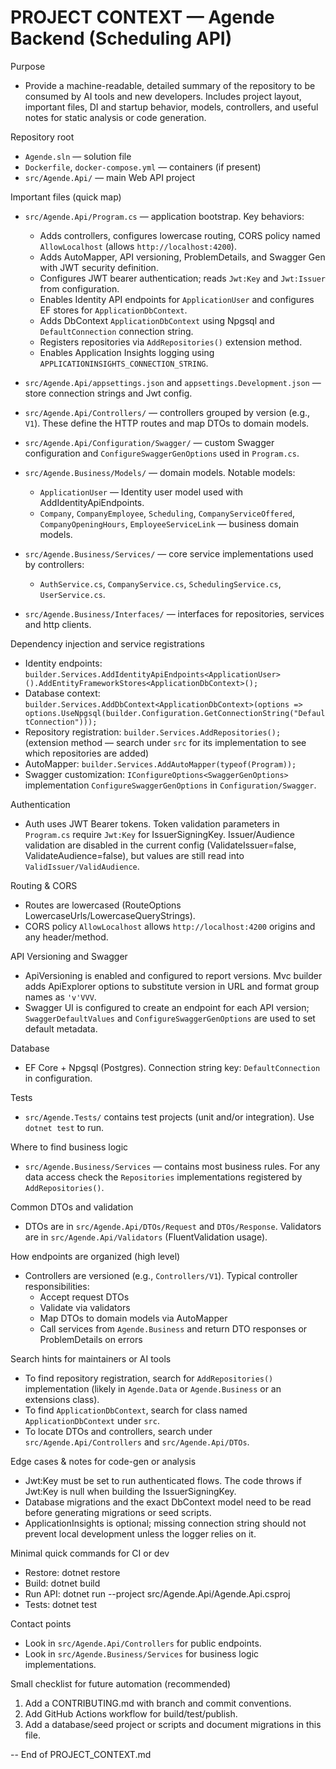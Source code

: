 # PROJECT CONTEXT — Agende Backend (Scheduling API)

Purpose
- Provide a machine-readable, detailed summary of the repository to be consumed by AI tools and new developers. Includes project layout, important files, DI and startup behavior, models, controllers, and useful notes for static analysis or code generation.

Repository root
- `Agende.sln` — solution file
- `Dockerfile`, `docker-compose.yml` — containers (if present)
- `src/Agende.Api/` — main Web API project

Important files (quick map)
- `src/Agende.Api/Program.cs` — application bootstrap. Key behaviors:
  - Adds controllers, configures lowercase routing, CORS policy named `AllowLocalhost` (allows `http://localhost:4200`).
  - Adds AutoMapper, API versioning, ProblemDetails, and Swagger Gen with JWT security definition.
  - Configures JWT bearer authentication; reads `Jwt:Key` and `Jwt:Issuer` from configuration.
  - Enables Identity API endpoints for `ApplicationUser` and configures EF stores for `ApplicationDbContext`.
  - Adds DbContext `ApplicationDbContext` using Npgsql and `DefaultConnection` connection string.
  - Registers repositories via `AddRepositories()` extension method.
  - Enables Application Insights logging using `APPLICATIONINSIGHTS_CONNECTION_STRING`.

- `src/Agende.Api/appsettings.json` and `appsettings.Development.json` — store connection strings and Jwt config.

- `src/Agende.Api/Controllers/` — controllers grouped by version (e.g., `V1`). These define the HTTP routes and map DTOs to domain models.

- `src/Agende.Api/Configuration/Swagger/` — custom Swagger configuration and `ConfigureSwaggerGenOptions` used in `Program.cs`.

- `src/Agende.Business/Models/` — domain models. Notable models:
  - `ApplicationUser` — Identity user model used with AddIdentityApiEndpoints.
  - `Company`, `CompanyEmployee`, `Scheduling`, `CompanyServiceOffered`, `CompanyOpeningHours`, `EmployeeServiceLink` — business domain models.

- `src/Agende.Business/Services/` — core service implementations used by controllers:
  - `AuthService.cs`, `CompanyService.cs`, `SchedulingService.cs`, `UserService.cs`.

- `src/Agende.Business/Interfaces/` — interfaces for repositories, services and http clients.

Dependency injection and service registrations
- Identity endpoints: `builder.Services.AddIdentityApiEndpoints<ApplicationUser>().AddEntityFrameworkStores<ApplicationDbContext>();`
- Database context: `builder.Services.AddDbContext<ApplicationDbContext>(options => options.UseNpgsql(builder.Configuration.GetConnectionString("DefaultConnection")));`
- Repository registration: `builder.Services.AddRepositories();` (extension method — search under `src` for its implementation to see which repositories are added)
- AutoMapper: `builder.Services.AddAutoMapper(typeof(Program));`
- Swagger customization: `IConfigureOptions<SwaggerGenOptions>` implementation `ConfigureSwaggerGenOptions` in `Configuration/Swagger`.

Authentication
- Auth uses JWT Bearer tokens. Token validation parameters in `Program.cs` require `Jwt:Key` for IssuerSigningKey. Issuer/Audience validation are disabled in the current config (ValidateIssuer=false, ValidateAudience=false), but values are still read into `ValidIssuer/ValidAudience`.

Routing & CORS
- Routes are lowercased (RouteOptions LowercaseUrls/LowercaseQueryStrings).
- CORS policy `AllowLocalhost` allows `http://localhost:4200` origins and any header/method.

API Versioning and Swagger
- ApiVersioning is enabled and configured to report versions. Mvc builder adds ApiExplorer options to substitute version in URL and format group names as `'v'VVV`.
- Swagger UI is configured to create an endpoint for each API version; `SwaggerDefaultValues` and `ConfigureSwaggerGenOptions` are used to set default metadata.

Database
- EF Core + Npgsql (Postgres). Connection string key: `DefaultConnection` in configuration.

Tests
- `src/Agende.Tests/` contains test projects (unit and/or integration). Use `dotnet test` to run.

Where to find business logic
- `src/Agende.Business/Services` — contains most business rules. For any data access check the `Repositories` implementations registered by `AddRepositories()`.

Common DTOs and validation
- DTOs are in `src/Agende.Api/DTOs/Request` and `DTOs/Response`. Validators are in `src/Agende.Api/Validators` (FluentValidation usage).

How endpoints are organized (high level)
- Controllers are versioned (e.g., `Controllers/V1`). Typical controller responsibilities:
  - Accept request DTOs
  - Validate via validators
  - Map DTOs to domain models via AutoMapper
  - Call services from `Agende.Business` and return DTO responses or ProblemDetails on errors

Search hints for maintainers or AI tools
- To find repository registration, search for `AddRepositories()` implementation (likely in `Agende.Data` or `Agende.Business` or an extensions class).
- To find `ApplicationDbContext`, search for class named `ApplicationDbContext` under `src`.
- To locate DTOs and controllers, search under `src/Agende.Api/Controllers` and `src/Agende.Api/DTOs`.

Edge cases & notes for code-gen or analysis
- Jwt:Key must be set to run authenticated flows. The code throws if Jwt:Key is null when building the IssuerSigningKey.
- Database migrations and the exact DbContext model need to be read before generating migrations or seed scripts.
- ApplicationInsights is optional; missing connection string should not prevent local development unless the logger relies on it.

Minimal quick commands for CI or dev
- Restore: dotnet restore
- Build: dotnet build
- Run API: dotnet run --project src/Agende.Api/Agende.Api.csproj
- Tests: dotnet test

Contact points
- Look in `src/Agende.Api/Controllers` for public endpoints.
- Look in `src/Agende.Business/Services` for business logic implementations.

Small checklist for future automation (recommended)
1. Add a CONTRIBUTING.md with branch and commit conventions.
2. Add GitHub Actions workflow for build/test/publish.
3. Add a database/seed project or scripts and document migrations in this file.

-- End of PROJECT_CONTEXT.md
